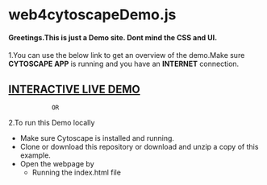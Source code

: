 # web4cytoscapeDemo.js
#### Greetings.This is just a **Demo** site. Dont mind the CSS and UI. 

1.You can use the below link to get an overview of the demo.Make sure **CYTOSCAPE APP** is running and you have an **INTERNET** connection.

## [INTERACTIVE LIVE DEMO](https://raw.githack.com/Atombuddy/web4cytoscapedemo/main/index.html)
  
                OR

2.To run this Demo locally
  - Make sure Cytoscape is installed and running.
  - Clone or download this repository or download and unzip a copy of this example.
  - Open the webpage by
    - Running the index.html file 

